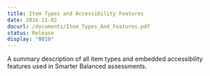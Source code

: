 ```yaml
---
title: Item Types and Accessibility Features
date: 2016-11-02
docurl: /documents/Item_Types_And_Features.pdf
status: Release
display: "0010"
---
```

A summary description of all item types and embedded accessibility features used in Smarter Balanced assessments.

